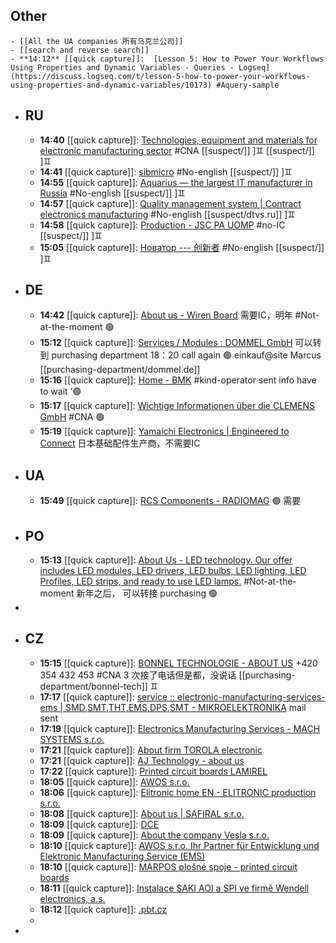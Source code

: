 ## Other
	- [[All the UA companies 所有乌克兰公司]]
	- [[search and reverse search]]
	- **14:12** [[quick capture]]:  [Lesson 5: How to Power Your Workflows Using Properties and Dynamic Variables - Queries - Logseq](https://discuss.logseq.com/t/lesson-5-how-to-power-your-workflows-using-properties-and-dynamic-variables/10173) #Aquery-sample
- ## RU
	- **14:40** [[quick capture]]:  [Technologies, equipment and materials for electronic manufacturing sector](https://expoelectronica.ru/en/about/exhibition-sections/equipment/) #CNA [[suspect/]] ]♊  [[suspect/]] ]♊
	- **14:41** [[quick capture]]:  [sibmicro](https://sibmicro.ru/en/about/) #No-english  [[suspect/]] ]♊
	- **14:55** [[quick capture]]:  [Aquarius — the largest IT manufacturer in Russia](https://www.aq.ru/en/about/) #No-english  [[suspect/]] ]♊
	- **14:57** [[quick capture]]:  [Quality management system | Contract electronics manufacturing](https://en.dtvs.ru/about-company/quality-management-system/) #No-english  [[suspect/dtvs.ru]] ]♊
	- **14:58** [[quick capture]]:  [Production - JSC PA UOMP](https://xn--g1ajft.xn--p1ai/en/about/manufacturing) #no-IC  [[suspect/]] ]♊
	- **15:05** [[quick capture]]:  [Новатор --- 创新者](https://zao-novator.ru/) #No-english  [[suspect/]] ]♊
- ## DE
	- **14:42** [[quick capture]]:  [About us - Wiren Board](https://wirenboard.com/en/pages/about/) 需要IC，明年 #Not-at-the-moment 🟢
	- **15:12** [[quick capture]]:  [Services / Modules : DOMMEL GmbH](https://www.dommel.de/en/services-modules/)  可以转到 purchasing department  18：20 call again 🟢 einkauf@site Marcus [[purchasing-department/dommel.de]]
	- **15:16** [[quick capture]]:  [Home - BMK](https://www.bmk-group.de/en/home#electronic-design-and-development) #kind-operator sent info have to wait ‘🟢
	- **15:17** [[quick capture]]:  [Wichtige Informationen über die CLEMENS GmbH](https://www.clemens-electronics.de/en/about-us/about-us.html) #CNA 🟢
	- **15:19** [[quick capture]]:  [Yamaichi Electronics | Engineered to Connect](https://www.yamaichi.de/) 日本基础配件生产商，不需要IC
- ## UA
	- **15:49** [[quick capture]]:  [RCS Components - RADIOMAG](https://www.rcscomponents.kiev.ua/modules.php?name=zlTeam) 🟢 需要
- ## PO
	- **15:13** [[quick capture]]:  [About Us - LED technology. Our offer includes LED modules, LED drivers, LED bulbs, LED lighting, LED Profiles, LED strips, and ready to use LED lamps.](http://cezos.de/en/about-us) #Not-at-the-moment 新年之后， 可以转接 purchasing 🟢
-
- ## CZ
	- **15:15** [[quick capture]]:  [BONNEL TECHNOLOGIE - ABOUT US](https://www.bonnel-tech.de/en/about-us) +420 354 432 453 #CNA  3 次接了电话但是都，没说话 [[purchasing-department/bonnel-tech]]  ♊
	- **17:17** [[quick capture]]:  [service :: electronic-manufacturing-services-ems | SMD,SMT,THT,EMS,DPS,SMT - MIKROELEKTRONIKA](http://old.mikroelektronika.cz/custom-made-electronics/text/service/electronic-manufacturing-services-ems?PHPSESSID=cf4b3dc3178199eb198cf665fc4e1e52) mail sent
	- **17:19** [[quick capture]]:  [Electronics Manufacturing Services - MACH SYSTEMS s.r.o.](https://www.machsystems.cz/en/services/electronics-manufacturing-services)
	- **17:21** [[quick capture]]:  [About firm TOROLA electronic](https://torolafren.cz/en/about-us)
	- **17:21** [[quick capture]]:  [AJ Technology - about us](https://www.ajtechnology.cz/en/about_us)
	- **17:22** [[quick capture]]:  [Printed circuit boards LAMIREL](https://www.lamirel.eu/)
	- **18:05** [[quick capture]]:  [AWOS s.r.o.](https://en.dps-az.cz/companies/profile/id:41352/awos-s-r-o-)
	- **18:06** [[quick capture]]:  [Elitronic home EN - ELITRONIC production s.r.o.](https://www.elitronic.cz/?lang=en)
	- **18:08** [[quick capture]]:  [About us | SAFIRAL s.r.o.](https://www.safiral.com/about)
	- **18:09** [[quick capture]]:  [DCE](http://www.dcecom.de/)
	- **18:09** [[quick capture]]:  [About the company Vesla s.r.o.](https://www.vesla.cz/about-vesla)
	- **18:10** [[quick capture]]:  [AWOS s.r.o. Ihr Partner für Entwicklung und Elektronic Manufacturing Service (EMS)](https://www.awos.cz/de)
	- **18:10** [[quick capture]]:  [MARPOS plošné spoje - printed circuit boards](http://www.marpos.cz/)
	- **18:11** [[quick capture]]:  [Instalace SAKI AOI a SPI ve firmě Wendell electronics, a.s.](https://www.amtech.cz/reference/smt/instalace-saki-aoi-a-spi-ve-firme-wendell-electronics-a-s#)
	- **18:12** [[quick capture]]:  [.pbt.cz](https://www.pbt.cz/en/)
	-
-